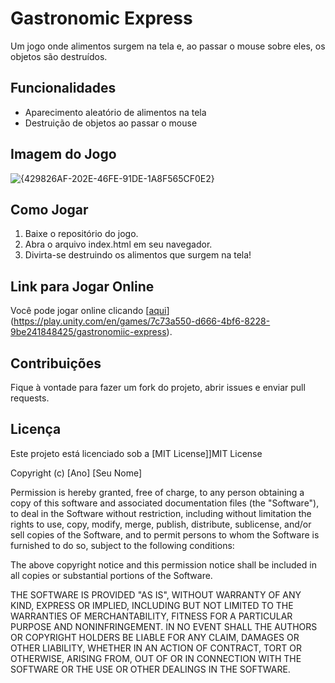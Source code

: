 # Gastronomic Express

Um jogo onde alimentos surgem na tela e, ao passar o mouse sobre eles, os objetos são destruídos.

## Funcionalidades

- Aparecimento aleatório de alimentos na tela
- Destruição de objetos ao passar o mouse

## Imagem do Jogo

![{429826AF-202E-46FE-91DE-1A8F565CF0E2}](https://github.com/user-attachments/assets/fba580d6-36f5-402a-b36d-899ff1845441)


## Como Jogar

1. Baixe o repositório do jogo.
2. Abra o arquivo index.html em seu navegador.
3. Divirta-se destruindo os alimentos que surgem na tela!

## Link para Jogar Online

Você pode jogar online clicando [[aqui](link-para-jogo-online)](https://play.unity.com/en/games/7c73a550-d666-4bf6-8228-9be241848425/gastronomiic-express).

## Contribuições

Fique à vontade para fazer um fork do projeto, abrir issues e enviar pull requests.

## Licença

Este projeto está licenciado sob a [MIT License]]MIT License

Copyright (c) [Ano] [Seu Nome]

Permission is hereby granted, free of charge, to any person obtaining a copy
of this software and associated documentation files (the "Software"), to deal
in the Software without restriction, including without limitation the rights
to use, copy, modify, merge, publish, distribute, sublicense, and/or sell
copies of the Software, and to permit persons to whom the Software is
furnished to do so, subject to the following conditions:

The above copyright notice and this permission notice shall be included in all
copies or substantial portions of the Software.

THE SOFTWARE IS PROVIDED "AS IS", WITHOUT WARRANTY OF ANY KIND, EXPRESS OR
IMPLIED, INCLUDING BUT NOT LIMITED TO THE WARRANTIES OF MERCHANTABILITY,
FITNESS FOR A PARTICULAR PURPOSE AND NONINFRINGEMENT. IN NO EVENT SHALL THE
AUTHORS OR COPYRIGHT HOLDERS BE LIABLE FOR ANY CLAIM, DAMAGES OR OTHER
LIABILITY, WHETHER IN AN ACTION OF CONTRACT, TORT OR OTHERWISE, ARISING FROM,
OUT OF OR IN CONNECTION WITH THE SOFTWARE OR THE USE OR OTHER DEALINGS IN THE
SOFTWARE.

